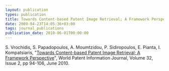 ```yaml
---
layout: publication
types: publication
title: Towards Content-based Patent Image Retrieval; A Framework Perspective
date: 2009-04-23T14:05:36+03:00
tags: journal_publications
publication_date: 2010-06-01T00:00:00
---
```

<p>S. Vrochidis, S. Papadopoulos, A. Moumtzidou, P. Sidiropoulos, E. Pianta, I. Kompatsiaris, &quot;<a href="http://www.sciencedirect.com/science?_ob=ArticleURL&amp;_udi=B6V5D-4WMD2DJ-1&amp;_user=10&amp;_coverDate=06%2F27%2F2009&amp;_rdoc=9&amp;_fmt=high&amp;_orig=browse&amp;_srch=doc-info%28%23toc%235784%239999%23999999999%2399999%23FLA%23display%23Articles%29&amp;_cdi=5784&amp;_sort=d&amp;_docanchor=&amp;view=c&amp;_ct=17&amp;_acct=C000050221&amp;_version=1&amp;_urlVersion=0&amp;_userid=10&amp;md5=5bf68ffa3c3e4bd483e5bc49f9508573" target="_blank">Towards Content-based Patent Image Retrieval; A Framework Perspective</a>&quot;, World Patent Information Journal, Volume 32, Issue 2, pp 94-106, June 2010.<a href="/files/Patent%20Image%20Retrieval_3.3.pdf"><img align="top" alt="" border="0" src="/files/pdf/pdf.png" /></a></p>